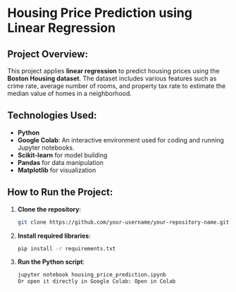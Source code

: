 # Housing Price Prediction using Linear Regression

## Project Overview:
This project applies **linear regression** to predict housing prices using the **Boston Housing dataset**. The dataset includes various features such as crime rate, average number of rooms, and property tax rate to estimate the median value of homes in a neighborhood.

## Technologies Used:
- **Python**
- **Google Colab**: An interactive environment used for coding and running Jupyter notebooks.
- **Scikit-learn** for model building
- **Pandas** for data manipulation
- **Matplotlib** for visualization

## How to Run the Project:

1. **Clone the repository**:
   ```bash
   git clone https://github.com/your-username/your-repository-name.git
2. **Install required libraries**:
   ```bash
   pip install -r requirements.txt
3. **Run the Python script**:
   ```bash
   jupyter notebook housing_price_prediction.ipynb 
   Or open it directly in Google Colab: Open in Colab

